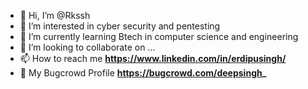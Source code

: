 - 👋 Hi, I’m @Rkssh
- 👀 I’m interested in cyber security and pentesting
- 🌱 I’m currently learning Btech in computer science and engineering
- 💞️ I’m looking to collaborate on ...
- 📫 How to reach me **https://www.linkedin.com/in/erdipusingh/**
- 👋 My Bugcrowd Profile **https://bugcrowd.com/deepsingh_**

<!---
Rkssh/Rkssh is a ✨ special ✨ repository because its `README.md` (this file) appears on your GitHub profile.
You can click the Preview link to take a look at your changes.
--->
